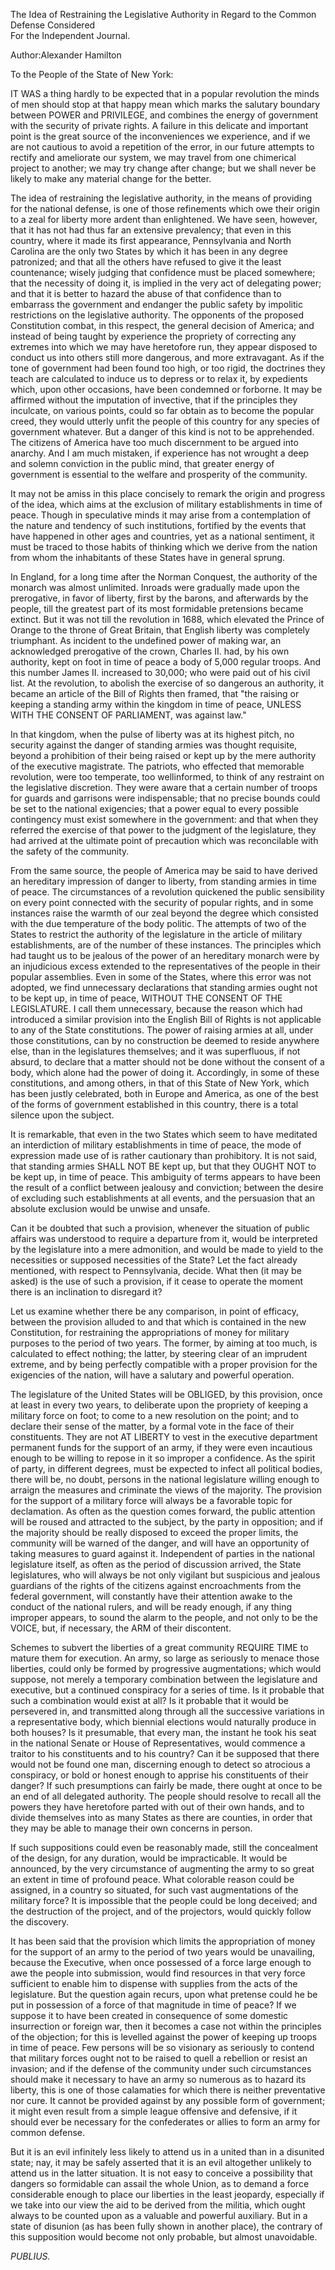 The Idea of Restraining the Legislative Authority in Regard to the Common Defense Considered  
For the Independent Journal.

Author:Alexander Hamilton

To the People of the State of New York:

IT WAS a thing hardly to be expected that in a popular revolution the minds of men should stop at that happy mean which marks the salutary boundary between POWER and PRIVILEGE, and combines the energy of government with the security of private rights. A failure in this delicate and important point is the great source of the inconveniences we experience, and if we are not cautious to avoid a repetition of the error, in our future attempts to rectify and ameliorate our system, we may travel from one chimerical project to another; we may try change after change; but we shall never be likely to make any material change for the better.

The idea of restraining the legislative authority, in the means of providing for the national defense, is one of those refinements which owe their origin to a zeal for liberty more ardent than enlightened. We have seen, however, that it has not had thus far an extensive prevalency; that even in this country, where it made its first appearance, Pennsylvania and North Carolina are the only two States by which it has been in any degree patronized; and that all the others have refused to give it the least countenance; wisely judging that confidence must be placed somewhere; that the necessity of doing it, is implied in the very act of delegating power; and that it is better to hazard the abuse of that confidence than to embarrass the government and endanger the public safety by impolitic restrictions on the legislative authority. The opponents of the proposed Constitution combat, in this respect, the general decision of America; and instead of being taught by experience the propriety of correcting any extremes into which we may have heretofore run, they appear disposed to conduct us into others still more dangerous, and more extravagant. As if the tone of government had been found too high, or too rigid, the doctrines they teach are calculated to induce us to depress or to relax it, by expedients which, upon other occasions, have been condemned or forborne. It may be affirmed without the imputation of invective, that if the principles they inculcate, on various points, could so far obtain as to become the popular creed, they would utterly unfit the people of this country for any species of government whatever. But a danger of this kind is not to be apprehended. The citizens of America have too much discernment to be argued into anarchy. And I am much mistaken, if experience has not wrought a deep and solemn conviction in the public mind, that greater energy of government is essential to the welfare and prosperity of the community.

It may not be amiss in this place concisely to remark the origin and progress of the idea, which aims at the exclusion of military establishments in time of peace. Though in speculative minds it may arise from a contemplation of the nature and tendency of such institutions, fortified by the events that have happened in other ages and countries, yet as a national sentiment, it must be traced to those habits of thinking which we derive from the nation from whom the inhabitants of these States have in general sprung.

In England, for a long time after the Norman Conquest, the authority of the monarch was almost unlimited. Inroads were gradually made upon the prerogative, in favor of liberty, first by the barons, and afterwards by the people, till the greatest part of its most formidable pretensions became extinct. But it was not till the revolution in 1688, which elevated the Prince of Orange to the throne of Great Britain, that English liberty was completely triumphant. As incident to the undefined power of making war, an acknowledged prerogative of the crown, Charles II. had, by his own authority, kept on foot in time of peace a body of 5,000 regular troops. And this number James II. increased to 30,000; who were paid out of his civil list. At the revolution, to abolish the exercise of so dangerous an authority, it became an article of the Bill of Rights then framed, that "the raising or keeping a standing army within the kingdom in time of peace, UNLESS WITH THE CONSENT OF PARLIAMENT, was against law."

In that kingdom, when the pulse of liberty was at its highest pitch, no security against the danger of standing armies was thought requisite, beyond a prohibition of their being raised or kept up by the mere authority of the executive magistrate. The patriots, who effected that memorable revolution, were too temperate, too wellinformed, to think of any restraint on the legislative discretion. They were aware that a certain number of troops for guards and garrisons were indispensable; that no precise bounds could be set to the national exigencies; that a power equal to every possible contingency must exist somewhere in the government: and that when they referred the exercise of that power to the judgment of the legislature, they had arrived at the ultimate point of precaution which was reconcilable with the safety of the community.

From the same source, the people of America may be said to have derived an hereditary impression of danger to liberty, from standing armies in time of peace. The circumstances of a revolution quickened the public sensibility on every point connected with the security of popular rights, and in some instances raise the warmth of our zeal beyond the degree which consisted with the due temperature of the body politic. The attempts of two of the States to restrict the authority of the legislature in the article of military establishments, are of the number of these instances. The principles which had taught us to be jealous of the power of an hereditary monarch were by an injudicious excess extended to the representatives of the people in their popular assemblies. Even in some of the States, where this error was not adopted, we find unnecessary declarations that standing armies ought not to be kept up, in time of peace, WITHOUT THE CONSENT OF THE LEGISLATURE. I call them unnecessary, because the reason which had introduced a similar provision into the English Bill of Rights is not applicable to any of the State constitutions. The power of raising armies at all, under those constitutions, can by no construction be deemed to reside anywhere else, than in the legislatures themselves; and it was superfluous, if not absurd, to declare that a matter should not be done without the consent of a body, which alone had the power of doing it. Accordingly, in some of these constitutions, and among others, in that of this State of New York, which has been justly celebrated, both in Europe and America, as one of the best of the forms of government established in this country, there is a total silence upon the subject.

It is remarkable, that even in the two States which seem to have meditated an interdiction of military establishments in time of peace, the mode of expression made use of is rather cautionary than prohibitory. It is not said, that standing armies SHALL NOT BE kept up, but that they OUGHT NOT to be kept up, in time of peace. This ambiguity of terms appears to have been the result of a conflict between jealousy and conviction; between the desire of excluding such establishments at all events, and the persuasion that an absolute exclusion would be unwise and unsafe.

Can it be doubted that such a provision, whenever the situation of public affairs was understood to require a departure from it, would be interpreted by the legislature into a mere admonition, and would be made to yield to the necessities or supposed necessities of the State? Let the fact already mentioned, with respect to Pennsylvania, decide. What then \(it may be asked\) is the use of such a provision, if it cease to operate the moment there is an inclination to disregard it?

Let us examine whether there be any comparison, in point of efficacy, between the provision alluded to and that which is contained in the new Constitution, for restraining the appropriations of money for military purposes to the period of two years. The former, by aiming at too much, is calculated to effect nothing; the latter, by steering clear of an imprudent extreme, and by being perfectly compatible with a proper provision for the exigencies of the nation, will have a salutary and powerful operation.

The legislature of the United States will be OBLIGED, by this provision, once at least in every two years, to deliberate upon the propriety of keeping a military force on foot; to come to a new resolution on the point; and to declare their sense of the matter, by a formal vote in the face of their constituents. They are not AT LIBERTY to vest in the executive department permanent funds for the support of an army, if they were even incautious enough to be willing to repose in it so improper a confidence. As the spirit of party, in different degrees, must be expected to infect all political bodies, there will be, no doubt, persons in the national legislature willing enough to arraign the measures and criminate the views of the majority. The provision for the support of a military force will always be a favorable topic for declamation. As often as the question comes forward, the public attention will be roused and attracted to the subject, by the party in opposition; and if the majority should be really disposed to exceed the proper limits, the community will be warned of the danger, and will have an opportunity of taking measures to guard against it. Independent of parties in the national legislature itself, as often as the period of discussion arrived, the State legislatures, who will always be not only vigilant but suspicious and jealous guardians of the rights of the citizens against encroachments from the federal government, will constantly have their attention awake to the conduct of the national rulers, and will be ready enough, if any thing improper appears, to sound the alarm to the people, and not only to be the VOICE, but, if necessary, the ARM of their discontent.

Schemes to subvert the liberties of a great community REQUIRE TIME to mature them for execution. An army, so large as seriously to menace those liberties, could only be formed by progressive augmentations; which would suppose, not merely a temporary combination between the legislature and executive, but a continued conspiracy for a series of time. Is it probable that such a combination would exist at all? Is it probable that it would be persevered in, and transmitted along through all the successive variations in a representative body, which biennial elections would naturally produce in both houses? Is it presumable, that every man, the instant he took his seat in the national Senate or House of Representatives, would commence a traitor to his constituents and to his country? Can it be supposed that there would not be found one man, discerning enough to detect so atrocious a conspiracy, or bold or honest enough to apprise his constituents of their danger? If such presumptions can fairly be made, there ought at once to be an end of all delegated authority. The people should resolve to recall all the powers they have heretofore parted with out of their own hands, and to divide themselves into as many States as there are counties, in order that they may be able to manage their own concerns in person.

If such suppositions could even be reasonably made, still the concealment of the design, for any duration, would be impracticable. It would be announced, by the very circumstance of augmenting the army to so great an extent in time of profound peace. What colorable reason could be assigned, in a country so situated, for such vast augmentations of the military force? It is impossible that the people could be long deceived; and the destruction of the project, and of the projectors, would quickly follow the discovery.

It has been said that the provision which limits the appropriation of money for the support of an army to the period of two years would be unavailing, because the Executive, when once possessed of a force large enough to awe the people into submission, would find resources in that very force sufficient to enable him to dispense with supplies from the acts of the legislature. But the question again recurs, upon what pretense could he be put in possession of a force of that magnitude in time of peace? If we suppose it to have been created in consequence of some domestic insurrection or foreign war, then it becomes a case not within the principles of the objection; for this is levelled against the power of keeping up troops in time of peace. Few persons will be so visionary as seriously to contend that military forces ought not to be raised to quell a rebellion or resist an invasion; and if the defense of the community under such circumstances should make it necessary to have an army so numerous as to hazard its liberty, this is one of those calamaties for which there is neither preventative nor cure. It cannot be provided against by any possible form of government; it might even result from a simple league offensive and defensive, if it should ever be necessary for the confederates or allies to form an army for common defense.

But it is an evil infinitely less likely to attend us in a united than in a disunited state; nay, it may be safely asserted that it is an evil altogether unlikely to attend us in the latter situation. It is not easy to conceive a possibility that dangers so formidable can assail the whole Union, as to demand a force considerable enough to place our liberties in the least jeopardy, especially if we take into our view the aid to be derived from the militia, which ought always to be counted upon as a valuable and powerful auxiliary. But in a state of disunion \(as has been fully shown in another place\), the contrary of this supposition would become not only probable, but almost unavoidable.

_PUBLIUS._

